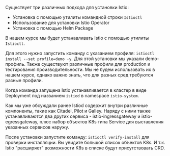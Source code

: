 Существует три различных подхода для установки Istio:
- Установка с помощью утилиты командной строки `Istioctl`
- Использование для установки Istio Operator
- Установка с помощью Helm Package

В нашем курсе мы будет устанавливать Istio с помощью утилиты `Istioctl`. 

Для этого нужно запустить команду с указанием профиля: `istioctl install --set profile=demo -y`. Для этой установки мы указали demo-профиль. Также существуют различные профили для production и тестирования производительности. Мы не будем использовать их в нашем курсе, однако важно знать, что для разных сред требуются разные профили.

Когда команда запущена Istio устанавливается в кластер в виде Deployment под названием `istiod` в namespace `istio-system`.

Как мы уже обсуждали ранее Istiod содержит внутри различные компоненты, такие как Citadel, Pilot и Galley. Наряду с ними также устанавливаются два других сервиса - istio-ingressgateway и istio-egressgateway, плюс набор объектов K8s типа Service для выставления указанных сервисов наружу.

После установки запустите команду: `istioctl verify-install` для проверки инсталляции. Вы увидите большой список объектов K8s. И т.к. Istio "расширяет" возможности K8s в списке будут присутствовать CRD.